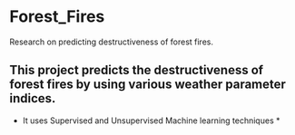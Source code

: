 # Forest_Fires
Research on predicting destructiveness of forest fires.
## This project predicts the destructiveness of forest fires by using various weather parameter indices.
* It uses Supervised and Unsupervised Machine learning techniques *
